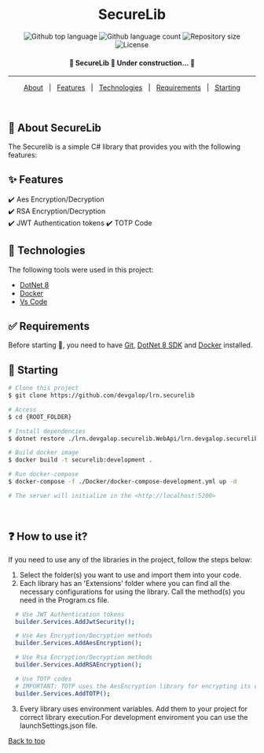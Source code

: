 
<h1 align="center">SecureLib</h1>

<p align="center">
  <img alt="Github top language" src="https://img.shields.io/github/languages/top/devgalop/lrn.securelib?color=56BEB8">
  <img alt="Github language count" src="https://img.shields.io/github/languages/count/devgalop/lrn.securelib?color=56BEB8">
  <img alt="Repository size" src="https://img.shields.io/github/repo-size/devgalop/lrn.securelib?color=56BEB8">
  <img alt="License" src="https://img.shields.io/github/license/devgalop/lrn.securelib?color=56BEB8">
  <!-- <img alt="Github issues" src="https://img.shields.io/github/issues/{{github}}/{{repository}}?color=56BEB8" /> -->
  <!-- <img alt="Github forks" src="https://img.shields.io/github/forks/{{github}}/{{repository}}?color=56BEB8" /> -->
  <!-- <img alt="Github stars" src="https://img.shields.io/github/stars/{{github}}/{{repository}}?color=56BEB8" /> -->
</p>

<!-- Status -->

<h4 align="center"> 
	🚧  SecureLib 🚀 Under construction...  🚧
</h4> 

<hr>

<p align="center">
  <a href="#dart-about">About</a> &#xa0; | &#xa0; 
  <a href="#sparkles-features">Features</a> &#xa0; | &#xa0;
  <a href="#rocket-technologies">Technologies</a> &#xa0; | &#xa0;
  <a href="#white_check_mark-requirements">Requirements</a> &#xa0; | &#xa0;
  <a href="#checkered_flag-starting">Starting</a>
</p>

<br>

## :dart: About SecureLib

The Securelib is a simple C# library that provides you with the following features: 

## :sparkles: Features

:heavy_check_mark: Aes Encryption/Decryption\
:heavy_check_mark: RSA Encryption/Decryption\
:heavy_check_mark: JWT Authentication tokens
:heavy_check_mark: TOTP Code

## :rocket: Technologies

The following tools were used in this project:

- [DotNet 8](https://dotnet.microsoft.com/en-us/download/dotnet/8.0)
- [Docker](https://www.docker.com/)
- [Vs Code](https://code.visualstudio.com/download)


## :white_check_mark: Requirements

Before starting :checkered_flag:, you need to have [Git](https://git-scm.com), [DotNet 8 SDK](https://dotnet.microsoft.com/en-us/download/dotnet/8.0) and [Docker](https://www.docker.com/) installed.

## :checkered_flag: Starting

```bash
# Clone this project
$ git clone https://github.com/devgalop/lrn.securelib

# Access
$ cd {ROOT_FOLDER}

# Install dependencies
$ dotnet restore ./lrn.devgalop.securelib.WebApi/lrn.devgalop.securelib.WebApi.csproj

# Build docker image
$ docker build -t securelib:development .

# Run docker-compose
$ docker-compose -f ./Docker/docker-compose-development.yml up -d

# The server will initialize in the <http://localhost:5200>
```
<br>

## :question: How to use it?

If you need to use any of the libraries in the project, follow the steps below:

1. Select the folder(s) you want to use and import them into your code.
2. Each library has an 'Extensions' folder where you can find all the necessary configurations for using the library. Call the method(s) you need in the Program.cs file.
```bash
  # Use JWT Authentication tokens
  builder.Services.AddJwtSecurity();

  # Use Aes Encryption/Decryption methods
  builder.Services.AddAesEncryption();

  # Use Rsa Encryption/Decryption methods
  builder.Services.AddRSAEncryption();

  # Use TOTP codes
  # IMPORTANT: TOTP uses the AesEncryption library for encrypting its codes.
  builder.Services.AddTOTP();
```
3. Every library uses environment variables. Add them to your project for correct library execution.For development enviroment you can use the launchSettings.json file.


<a href="#top">Back to top</a>